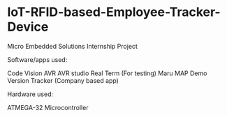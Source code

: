 # IoT-RFID-based-Employee-Tracker-Device
Micro Embedded Solutions Internship Project

Software/apps used:

Code Vision AVR
AVR studio
Real Term (For testing)
Maru MAP Demo Version Tracker (Company based app)

Hardware used:

ATMEGA-32 Microcontroller
